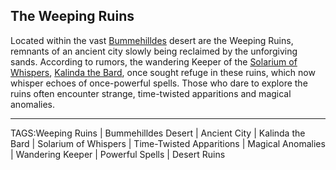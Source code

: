 ## The Weeping Ruins

Located within the vast [Bummehilldes](Bummehilldes.md) desert are the Weeping Ruins, remnants of an ancient city slowly being reclaimed by the unforgiving sands. According to rumors, the wandering Keeper of the [Solarium of Whispers](Solarium%20of%20Whispers.md), [Kalinda the Bard](../People/Kalinda%20the%20Bard.md), once sought refuge in these ruins, which now whisper echoes of once-powerful spells. Those who dare to explore the ruins often encounter strange, time-twisted apparitions and magical anomalies.



---

TAGS:Weeping Ruins | Bummehilldes Desert | Ancient City | Kalinda the Bard | Solarium of Whispers | Time-Twisted Apparitions | Magical Anomalies | Wandering Keeper | Powerful Spells | Desert Ruins
